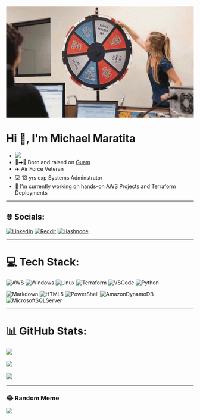 <img align="center" src="/images/sysadmin-techsupport.gif" width="1700" height="300"/>

# Hi :wave:, I'm Michael Maratita 

* [<img src="https://img.shields.io/badge/Portfolio-michaelmaratita.com-red">](https://michaelmaratita.com)
* 👶➡👦 Born and raised on [Guam](https://www.visitguam.com/)
* ✈️ Air Force Veteran
* 💻 13 yrs exp Systems Adminstrator
* 🔭 I’m currently working on hands-on AWS Projects and Terraform Deployments

---
## 🌐 Socials:
[![LinkedIn](https://img.shields.io/badge/LinkedIn-0077B5?style=for-the-badge&logo=linkedin&logoColor=white)](https://linkedin.com/in/michael-maratita) 
[![Reddit](https://img.shields.io/badge/Reddit-FF4500?style=for-the-badge&logo=reddit&logoColor=white)](https://reddit.com/user/tikit-tm) 
[![Hashnode](https://img.shields.io/badge/Hashnode-2962FF?style=for-the-badge&logo=hashnode&logoColor=white)](https://blog.michaelmaratita.com)


---
# 💻 Tech Stack:
![AWS](https://img.shields.io/badge/AWS-%23FF9900.svg?style=for-the-badge&logo=amazon-aws&logoColor=white) ![Windows](https://img.shields.io/badge/Windows-0078D6?style=for-the-badge&logo=windows&logoColor=white) ![Linux](https://img.shields.io/badge/Linux-FCC624?style=for-the-badge&logo=linux&logoColor=black) ![Terraform](https://img.shields.io/badge/terraform-%235835CC.svg?style=for-the-badge&logo=terraform&logoColor=white) ![VSCode](https://img.shields.io/badge/Visual_Studio_Code-0078D4?style=for-the-badge&logo=visual%20studio%20code&logoColor=white) ![Python](https://img.shields.io/badge/python-3670A0?style=for-the-badge&logo=python&logoColor=ffdd54)

![Markdown](https://img.shields.io/badge/markdown-%23000000.svg?style=for-the-badge&logo=markdown&logoColor=white) ![HTML5](https://img.shields.io/badge/html5-%23E34F26.svg?style=for-the-badge&logo=html5&logoColor=white) ![PowerShell](https://img.shields.io/badge/PowerShell-%235391FE.svg?style=for-the-badge&logo=powershell&logoColor=white) ![AmazonDynamoDB](https://img.shields.io/badge/Amazon%20DynamoDB-4053D6?style=for-the-badge&logo=Amazon%20DynamoDB&logoColor=white) ![MicrosoftSQLServer](https://img.shields.io/badge/Microsoft%20SQL%20Server-CC2927?style=for-the-badge&logo=microsoft%20sql%20server&logoColor=white) 

---

# 📊 GitHub Stats:
![](https://github-readme-stats.vercel.app/api/top-langs/?username=michaelmaratita&theme=dark&hide_border=false&include_all_commits=false&count_private=false&layout=compact)

![](https://github-readme-stats.vercel.app/api?username=michaelmaratita&theme=dark&hide_border=false&include_all_commits=false&count_private=false&hide=contribs&rank_icon=github)

![](https://github-readme-streak-stats.herokuapp.com/?user=michaelmaratita&theme=dark&hide_border=false)<br/>

---
### 😂 Random Meme
<img src='https://randommeme-five.vercel.app/' style="height: 400px;"/>


<!---
tikit-tm/tikit-tm is a ✨ special ✨ repository because its `README.md` (this file) appears on your GitHub profile.
You can click the Preview link to take a look at your changes.
--->
